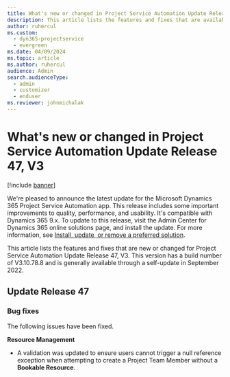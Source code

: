 ```yaml
---
title: What's new or changed in Project Service Automation Update Release 47, V3
description: This article lists the features and fixes that are available in Microsoft Dynamics 365 Project Service Automation Update Release 47, V3.
author: ruhercul
ms.custom: 
  - dyn365-projectservice
  - evergreen
ms.date: 04/09/2024
ms.topic: article
ms.author: ruhercul
audience: Admin
search.audienceType: 
  - admin
  - customizer
  - enduser
ms.reviewer: johnmichalak
---
```


# What's new or changed in Project Service Automation Update Release 47, V3

[!include [banner](../includes/psa-now-project-operations.md)]

We're pleased to announce the latest update for the Microsoft Dynamics 365 Project Service Automation app. This release includes some important improvements to quality, performance, and usability. It's compatible with Dynamics 365 9.x. To update to this release, visit the Admin Center for Dynamics 365 online solutions page, and install the update. For more information, see [Install, update, or remove a preferred solution](/power-platform/admin/install-remove-preferred-solution).

This article lists the features and fixes that are new or changed for Project Service Automation Update Release 47, V3. This version has a build number of V3.10.78.8 and is generally available through a self-update in September 2022.

## Update Release 47

### Bug fixes

The following issues have been fixed.

**Resource Management**
- A validation was updated to ensure users cannot trigger a null reference exception when attempting to create a Project Team Member without a **Bookable Resource**.
